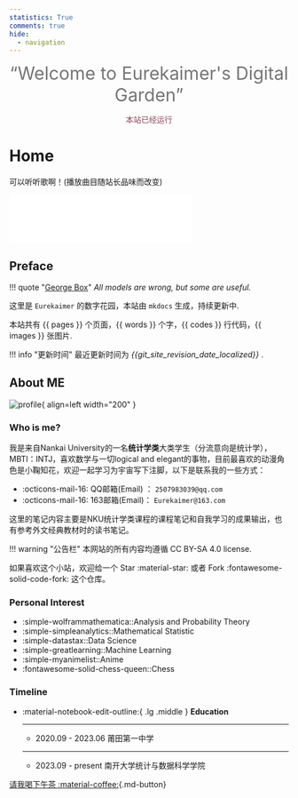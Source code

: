 ```yaml
---
statistics: True
comments: true
hide:
  - navigation
---
```



<center><font  color= #757575 size=6 class="ml3">“Welcome to Eurekaimer's Digital Garden”</font></center>
<script src="https://cdn.statically.io/libs/animejs/2.0.2/anime.min.js"></script>   

<body>
        <font color="#8C495A">
        <p style="text-align: center; ">
                <span>本站已经运行</span>
                <span id='box1'></span>
    </p>
      <div id="box1"></div>
      <script>
        function timingTime(){
          let start = '2024-10-28 00:00:00'
          let startTime = new Date(start).getTime()
          let currentTime = new Date().getTime()
          let difference = currentTime - startTime
          let m =  Math.floor(difference / (1000))
          let mm = m % 60  // 秒
          let f = Math.floor(m / 60)
          let ff = f % 60 // 分钟
          let s = Math.floor(f/ 60) // 小时
          let ss = s % 24
          let day = Math.floor(s  / 24 ) // 天数
          return day + "天" + ss + "时" + ff + "分" + mm +'秒'
        }
        setInterval(()=>{
          document.getElementById('box1').innerHTML = timingTime()
        },1000)
      </script>
      </font>
    </body>



# Home

可以听听歌啊！(播放曲目随站长品味而改变)

<iframe frameborder="no" border="0" marginwidth="0" marginheight="0" width=330 height=86 src="//music.163.com/outchain/player?type=2&id=2112531307&auto=0&height=66"></iframe>

## Preface

!!! quote "[George Box](http://en.wikipedia.org/wiki/George_Box)"
    *All models are wrong, but some are useful.* 


这里是 `Eurekaimer` 的数字花园，本站由 `mkdocs` 生成，持续更新中.


本站共有 {{ pages }} 个页面，{{ words }} 个字，{{ codes }} 行代码，{{ images }} 张图片.


!!! info "更新时间"
    最近更新时间为 *{{git_site_revision_date_localized}}* .




## About ME

![profile](https://cdn.jsdelivr.net/gh/Eurekaimer/MyIMGs@main/img/profile.jpg){ align=left width="200" }

### Who is me?

我是来自Nankai University的一名**统计学类**大类学生（分流意向是统计学），MBTI：INTJ，喜欢数学与一切logical and elegant的事物，目前最喜欢的动漫角色是小鞠知花，欢迎一起学习为宇宙写下注脚，以下是联系我的一些方式：

- :octicons-mail-16: QQ邮箱(Email) ： `2507983039@qq.com`
- :octicons-mail-16: 163邮箱(Email)： `Eurekaimer@163.com`
  

这里的笔记内容主要是NKU统计学类课程的课程笔记和自我学习的成果输出，也有参考外文经典教材时的读书笔记。

!!! warning "公告栏"
    本网站的所有内容均遵循 CC BY-SA 4.0 license.


如果喜欢这个小站，欢迎给一个 Star :material-star: 或者 Fork :fontawesome-solid-code-fork: 这个仓库。

### Personal Interest

+ :simple-wolframmathematica::Analysis and Probability Theory
+ :simple-simpleanalytics::Mathematical Statistic
+ :simple-datastax::Data Science
+ :simple-greatlearning::Machine Learning
+ :simple-myanimelist::Anime
+ :fontawesome-solid-chess-queen::Chess

### Timeline


<div class="grid cards" markdown>

-   :material-notebook-edit-outline:{ .lg .middle } __Education__

    ---

    - 2020.09 - 2023.06 莆田第一中学

    ---

    - 2023.09 - present 南开大学统计与数据科学学院 

</div>




[请我喝下午茶 :material-coffee:](https://raw.githubusercontent.com/Eurekaimer/MyIMGs/refs/heads/main/img/buy_me_a_coffee.png){.md-button}
